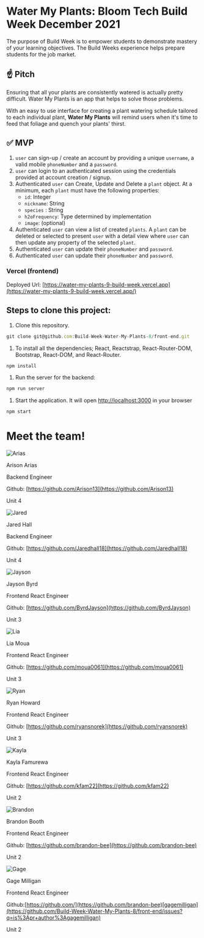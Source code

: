 # Water My Plants: Bloom Tech Build Week December 2021

The purpose of Build Week is to empower students to demonstrate mastery of your learning objectives. The Build Weeks experience helps prepare students for the job market.

## ☝️ **Pitch**

Ensuring that all your plants are consistently watered is actually pretty difficult. Water My Plants is an app that helps to solve those problems. 

With an easy to use interface for creating a plant watering schedule tailored to each individual plant, **Water My Plants** will remind users when it's time to feed that foliage and quench your plants' thirst.

## ✅  **MVP**

1. `user` can sign-up / create an account by providing a unique `username`, a valid mobile `phoneNumber` and a `password`. 
2. `user` can login to an authenticated session using the credentials provided at account creation / signup.
3. Authenticated `user` can Create, Update and Delete a `plant` object. At a minimum, each `plant` must have the following properties: 
    - `id`: Integer
    - `nickname`: String
    - `species` : String
    - `h2oFrequency`: Type determined by implementation
    - `image`: (optional)
4. Authenticated `user` can view a list of created `plants`.  A `plant` can be deleted or selected to present `user` with a detail view where `user` can then update any property of the selected `plant`. 
5. Authenticated `user` can update their `phoneNumber` and `password`.
6. Authenticated `user` can update their `phoneNumber` and `password`.

### Vercel (frontend)

Deployed Url: [https://water-my-plants-9-build-week.vercel.app](https://water-my-plants-9-build-week.vercel.app/)

## Steps to clone this project:

1. Clone this repository.

```jsx
git clone git@github.com:Build-Week-Water-My-Plants-8/front-end.git
```

1. To install all the dependencies; React, Reactstrap, React-Router-DOM, Bootstrap, React-DOM, and React-Router.

```jsx
npm install
```

1. Run the server for the backend:

```jsx
npm run server
```

1. Start the application. It will open [http://localhost:3000](http://localhost:3000) in your browser

```jsx
npm start
```

# Meet the team!

![Arias](https://github.com/Build-Week-Water-My-Plants-8/front-end/blob/main/water-my-plants/src/Assets/team/arias.png)

Arison Arias

Backend Engineer

Github: [https://github.com/Arison13](https://github.com/Arison13)

Unit 4

![Jared](https://github.com/Build-Week-Water-My-Plants-8/front-end/blob/main/water-my-plants/src/Assets/team/jared.png)

Jared Hall

Backend Engineer

Github: [https://github.com/Jaredhall18](https://github.com/Jaredhall18)

Unit 4

![Jayson](https://github.com/Build-Week-Water-My-Plants-8/front-end/blob/main/water-my-plants/src/Assets/team/jayson.png)

Jayson Byrd

Frontend React Engineer

Github: [https://github.com/ByrdJayson](https://github.com/ByrdJayson)

Unit 3

![Lia](https://github.com/Build-Week-Water-My-Plants-8/front-end/blob/main/water-my-plants/src/Assets/team/me.png)

Lia Moua

Frontend React Engineer 

Github: [https://github.com/moua0061](https://github.com/moua0061)

Unit 3

![Ryan](https://github.com/Build-Week-Water-My-Plants-8/front-end/blob/main/water-my-plants/src/Assets/team/ryan.png)

Ryan Howard

Frontend React Engineer

Github: [https://github.com/ryansnorek](https://github.com/ryansnorek)

Unit 3

![Kayla](https://github.com/Build-Week-Water-My-Plants-8/front-end/blob/main/water-my-plants/src/Assets/team/kayla.png)

Kayla Famurewa

Frontend React Engineer

Github: [https://github.com/kfam22](https://github.com/kfam22)

Unit 2

![Brandon](https://github.com/Build-Week-Water-My-Plants-8/front-end/blob/main/water-my-plants/src/Assets/team/brandon.png)

Brandon Booth

Frontend React Engineer 

Github: [https://github.com/brandon-bee](https://github.com/brandon-bee)

Unit 2

![Gage](https://github.com/Build-Week-Water-My-Plants-8/front-end/blob/main/water-my-plants/src/Assets/team/gage.png)

Gage Milligan

Frontend React Engineer

Github:[https://github.com/](https://github.com/brandon-bee)[gagemilligan](https://github.com/Build-Week-Water-My-Plants-8/front-end/issues?q=is%3Apr+author%3Agagemilligan)

Unit 2

